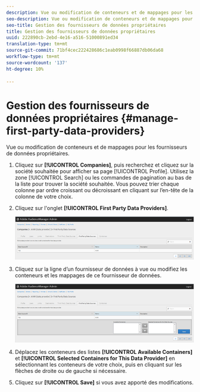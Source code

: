 ```yaml
---
description: Vue ou modification de conteneurs et de mappages pour les fournisseurs de données propriétaires.
seo-description: Vue ou modification de conteneurs et de mappages pour les fournisseurs de données propriétaires.
seo-title: Gestion des fournisseurs de données propriétaires
title: Gestion des fournisseurs de données propriétaires
uuid: 222890cb-2ebd-4e16-a516-51000891ed34
translation-type: tm+mt
source-git-commit: 71bf4cec222428686c1eab0998f66887db06da68
workflow-type: tm+mt
source-wordcount: '137'
ht-degree: 10%

---
```



# Gestion des fournisseurs de données propriétaires {#manage-first-party-data-providers}

Vue ou modification de conteneurs et de mappages pour les fournisseurs de données propriétaires.

<!-- t_first_party_providers.xml -->

1. Cliquez sur **[!UICONTROL Companies]**, puis recherchez et cliquez sur la société souhaitée pour afficher sa page [!UICONTROL Profile]. Utilisez la zone [!UICONTROL Search] ou les commandes de pagination au bas de la liste pour trouver la société souhaitée. Vous pouvez trier chaque colonne par ordre croissant ou décroissant en cliquant sur l’en-tête de la colonne de votre choix.

1. Cliquez sur l&#39;onglet **[!UICONTROL First Party Data Providers]**.

   ![](assets/first_party_providers.png)

1. Cliquez sur la ligne d’un fournisseur de données à vue ou modifiez les conteneurs et les mappages de ce fournisseur de données.

   ![Résultat de l’étape](assets/first_party_providers_edit.png)

1. Déplacez les conteneurs des listes **[!UICONTROL Available Containers]** et **[!UICONTROL Selected Containers for This Data Provider]** en sélectionnant les conteneurs de votre choix, puis en cliquant sur les flèches de droite ou de gauche si nécessaire.
1. Cliquez sur **[!UICONTROL Save]** si vous avez apporté des modifications.